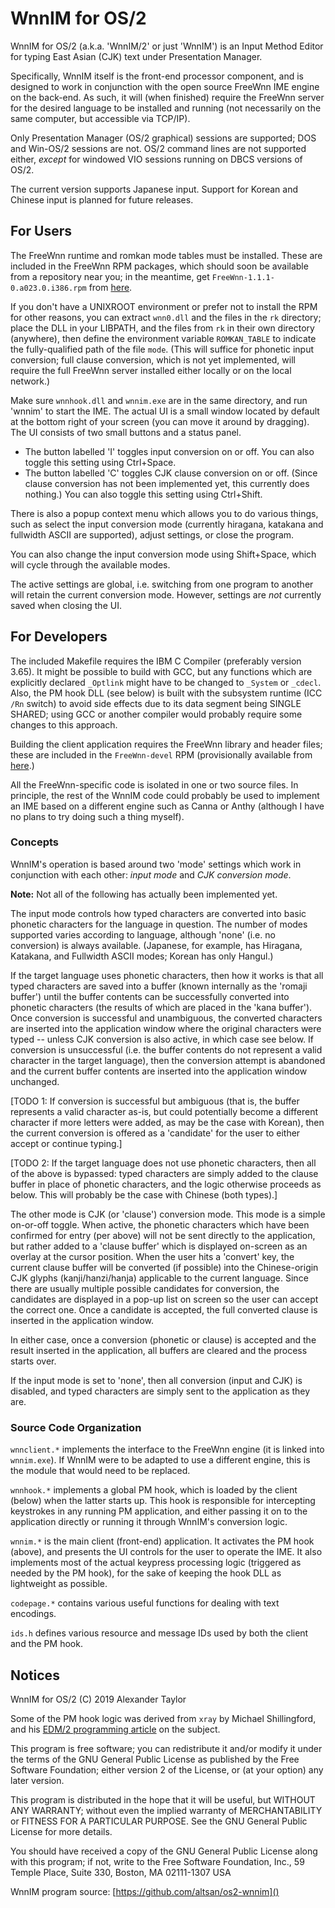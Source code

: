 WnnIM for OS/2
==============

WnnIM for OS/2 (a.k.a. 'WnnIM/2' or just 'WnnIM') is an Input Method Editor for
typing East Asian (CJK) text under Presentation Manager.

Specifically, WnnIM itself is the front-end processor component, and is designed
to work in conjunction with the open source FreeWnn IME engine on the back-end.
As such, it will (when finished) require the FreeWnn server for the desired
language to be installed and running (not necessarily on the same computer, but
accessible via TCP/IP).

Only Presentation Manager (OS/2 graphical) sessions are supported; DOS and
Win-OS/2 sessions are not.  OS/2 command lines are not supported either,
_except_ for windowed VIO sessions running on DBCS versions of OS/2.

The current version supports Japanese input.  Support for Korean and Chinese
input is planned for future releases.


For Users
---------

The FreeWnn runtime and romkan mode tables must be installed.  These are
included in the FreeWnn RPM packages, which should soon be available from a
repository near you; in the meantime, get `FreeWnn-1.1.1-0.a023.0.i386.rpm` from
[here](https://drive.google.com/drive/folders/0B_CmLQmhb3PzelRpakJ6OXl3YnM).

If you don't have a UNIXROOT environment or prefer not to install the RPM for
other reasons, you can extract `wnn0.dll` and the files in the `rk` directory;
place the DLL in your LIBPATH, and the files from `rk` in their own directory
(anywhere), then define the environment variable `ROMKAN_TABLE` to indicate the
fully-qualified path of the file `mode`.  (This will suffice for phonetic input
conversion; full clause conversion, which is not yet implemented, will require
the full FreeWnn server installed either locally or on the local network.)

Make sure `wnnhook.dll` and `wnnim.exe` are in the same directory, and run
'wnnim' to start the IME.  The actual UI is a small window located by default
at the bottom right of your screen (you can move it around by dragging).  The
UI consists of two small buttons and a status panel.

 * The button labelled 'I' toggles input conversion on or off.  You can also
   toggle this setting using Ctrl+Space.
 * The button labelled 'C' toggles CJK clause conversion on or off.  (Since
   clause conversion has not been implemented yet, this currently does nothing.)
   You can also toggle this setting using Ctrl+Shift.

There is also a popup context menu which allows you to do various things, such
as select the input conversion mode (currently hiragana, katakana and fullwidth
ASCII are supported), adjust settings, or close the program.

You can also change the input conversion mode using Shift+Space, which will
cycle through the available modes.

The active settings are global, i.e. switching from one program to another will
retain the current conversion mode.  However, settings are _not_ currently saved
when closing the UI.


For Developers
--------------

The included Makefile requires the IBM C Compiler (preferably version 3.65).
It might be possible to build with GCC, but any functions which are explicitly
declared `_Optlink` might have to be changed to `_System` or `_cdecl`.  Also,
the PM hook DLL (see below) is built with the subsystem runtime (ICC `/Rn`
switch) to avoid side effects due to its data segment being SINGLE SHARED; using
GCC or another compiler would probably require some changes to this approach.

Building the client application requires the FreeWnn library and header files;
these are included in the `FreeWnn-devel` RPM (provisionally available from
[here](https://drive.google.com/drive/folders/0B_CmLQmhb3PzelRpakJ6OXl3YnM).)

All the FreeWnn-specific code is isolated in one or two source files.  In
principle, the rest of the WnnIM code could probably be used to implement an IME
based on a different engine such as Canna or Anthy (although I have no plans to
try doing such a thing myself).

### Concepts

WnnIM's operation is based around two 'mode' settings which work in conjunction
with each other: _input mode_ and _CJK conversion mode_.

**Note:** Not all of the following has actually been implemented yet.

The input mode controls how typed characters are converted into basic phonetic
characters for the language in question.  The number of modes supported varies
according to language, although 'none' (i.e. no conversion) is always available.
(Japanese, for example, has Hiragana, Katakana, and Fullwidth ASCII modes; 
Korean has only Hangul.)

If the target language uses phonetic characters, then how it works is that all
typed characters are saved into a buffer (known internally as the 'romaji
buffer') until the buffer contents can be successfully converted into phonetic
characters (the results of which are placed in the 'kana buffer').  Once
conversion is successful and unambiguous, the converted characters are inserted
into the application window where the original characters were typed -- unless
CJK conversion is also active, in which case see below.  If conversion is
unsuccessful (i.e. the buffer contents do not represent a valid character in the
target language), then the conversion attempt is abandoned and the current
buffer contents are inserted into the application window unchanged.

[TODO 1: If conversion is successful but ambiguous (that is, the buffer
represents a valid character as-is, but could potentially become a different
character if more letters were added, as may be the case with Korean), then the
current conversion is offered as a 'candidate' for the user to either accept or
continue typing.]

[TODO 2: If the target language does not use phonetic characters, then all of
the above is bypassed: typed characters are simply added to the clause buffer
in place of phonetic characters, and the logic otherwise proceeds as below.
This will probably be the case with Chinese (both types).]

The other mode is CJK (or 'clause') conversion mode.  This mode is a simple
on-or-off toggle.  When active, the phonetic characters which have been
confirmed for entry (per above) will not be sent directly to the application,
but rather added to a 'clause buffer' which is displayed on-screen as an overlay
at the cursor position.  When the user hits a 'convert' key, the current clause
buffer will be converted (if possible) into the Chinese-origin CJK glyphs
(kanji/hanzi/hanja) applicable to the current language.  Since there are usually
multiple possible candidates for conversion, the candidates are displayed in a
pop-up list on screen so the user can accept the correct one.  Once a candidate
is accepted, the full converted clause is inserted in the application window.

In either case, once a conversion (phonetic or clause) is accepted and the
result inserted in the application, all buffers are cleared and the process
starts over.

If the input mode is set to 'none', then all conversion (input and CJK) is
disabled, and typed characters are simply sent to the application as they
are.

### Source Code Organization

`wnnclient.*` implements the interface to the FreeWnn engine (it is linked into
`wnnim.exe`).  If WnnIM were to be adapted to use a different engine, this is
the module that would need to be replaced.

`wnnhook.*` implements a global PM hook, which is loaded by the client (below)
when the latter starts up.  This hook is responsible for intercepting keystrokes
in any running PM application, and either passing it on to the application
directly or running it through WnnIM's conversion logic.

`wnnim.*` is the main client (front-end) application.  It activates the PM hook
(above), and presents the UI controls for the user to operate the IME.  It also
implements most of the actual keypress processing logic (triggered as needed by
the PM hook), for the sake of keeping the hook DLL as lightweight as possible.

`codepage.*` contains various useful functions for dealing with text
encodings.

`ids.h` defines various resource and message IDs used by both the client and the
PM hook.


Notices
-------

WnnIM for OS/2
(C) 2019 Alexander Taylor

Some of the PM hook logic was derived from `xray` by Michael Shillingford, and
his [EDM/2 programming article](http://www.edm2.com/0501/hooks.html) on the
subject.

  This program is free software; you can redistribute it and/or modify
  it under the terms of the GNU General Public License as published by
  the Free Software Foundation; either version 2 of the License, or
  (at your option) any later version.

  This program is distributed in the hope that it will be useful,
  but WITHOUT ANY WARRANTY; without even the implied warranty of
  MERCHANTABILITY or FITNESS FOR A PARTICULAR PURPOSE.  See the
  GNU General Public License for more details.

  You should have received a copy of the GNU General Public License
  along with this program; if not, write to the Free Software
  Foundation, Inc., 59 Temple Place, Suite 330, Boston, MA
  02111-1307  USA

WnnIM program source: [https://github.com/altsan/os2-wnnim]()
